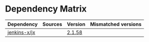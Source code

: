 # Dependency Matrix

Dependency | Sources | Version | Mismatched versions
---------- | ------- | ------- | -------------------
[jenkins-x/jx](https://github.com/jenkins-x/jx.git) |  | [2.1.58](https://github.com/jenkins-x/jx/releases/tag/v2.1.58) | 
